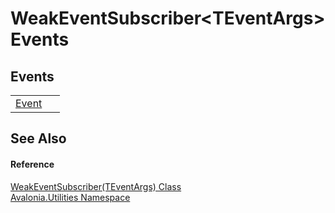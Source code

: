 # WeakEventSubscriber&lt;TEventArgs&gt; Events




## Events
<table>
<tr>
<td><a href="E_Avalonia_Utilities_WeakEventSubscriber_1_Event">Event</a></td>
<td> </td>
</tr>
</table>

## See Also


#### Reference
<a href="T_Avalonia_Utilities_WeakEventSubscriber_1">WeakEventSubscriber(TEventArgs) Class</a>  
<a href="N_Avalonia_Utilities">Avalonia.Utilities Namespace</a>  
